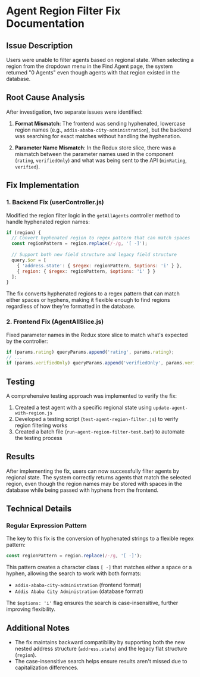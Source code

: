 # Agent Region Filter Fix Documentation

## Issue Description
Users were unable to filter agents based on regional state. When selecting a region from the dropdown menu in the Find Agent page, the system returned "0 Agents" even though agents with that region existed in the database.

## Root Cause Analysis
After investigation, two separate issues were identified:

1. **Format Mismatch**: The frontend was sending hyphenated, lowercase region names (e.g., `addis-ababa-city-administration`), but the backend was searching for exact matches without handling the hyphenation.

2. **Parameter Name Mismatch**: In the Redux store slice, there was a mismatch between the parameter names used in the component (`rating`, `verifiedOnly`) and what was being sent to the API (`minRating`, `verified`).

## Fix Implementation

### 1. Backend Fix (userController.js)
Modified the region filter logic in the `getAllAgents` controller method to handle hyphenated region names:

```javascript
if (region) {
  // Convert hyphenated region to regex pattern that can match spaces
  const regionPattern = region.replace(/-/g, '[ -]');
  
  // Support both new field structure and legacy field structure
  query.$or = [
    { 'address.state': { $regex: regionPattern, $options: 'i' } },
    { region: { $regex: regionPattern, $options: 'i' } }
  ];
}
```

The fix converts hyphenated regions to a regex pattern that can match either spaces or hyphens, making it flexible enough to find regions regardless of how they're formatted in the database.

### 2. Frontend Fix (AgentAllSlice.js)
Fixed parameter names in the Redux store slice to match what's expected by the controller:

```javascript
if (params.rating) queryParams.append('rating', params.rating);
// ...
if (params.verifiedOnly) queryParams.append('verifiedOnly', params.verifiedOnly);
```

## Testing
A comprehensive testing approach was implemented to verify the fix:

1. Created a test agent with a specific regional state using `update-agent-with-region.js`
2. Developed a testing script (`test-agent-region-filter.js`) to verify region filtering works
3. Created a batch file (`run-agent-region-filter-test.bat`) to automate the testing process

## Results
After implementing the fix, users can now successfully filter agents by regional state. The system correctly returns agents that match the selected region, even though the region names may be stored with spaces in the database while being passed with hyphens from the frontend.

## Technical Details

### Regular Expression Pattern
The key to this fix is the conversion of hyphenated strings to a flexible regex pattern:

```javascript
const regionPattern = region.replace(/-/g, '[ -]');
```

This pattern creates a character class `[ -]` that matches either a space or a hyphen, allowing the search to work with both formats:
- `addis-ababa-city-administration` (frontend format)
- `Addis Ababa City Administration` (database format)

The `$options: 'i'` flag ensures the search is case-insensitive, further improving flexibility.

## Additional Notes
- The fix maintains backward compatibility by supporting both the new nested address structure (`address.state`) and the legacy flat structure (`region`).
- The case-insensitive search helps ensure results aren't missed due to capitalization differences.
